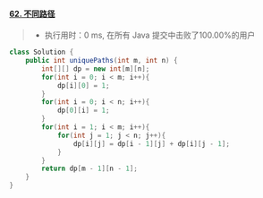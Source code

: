 #### [62. 不同路径](https://leetcode-cn.com/problems/unique-paths/)

> - 执行用时：0 ms, 在所有 Java 提交中击败了100.00%的用户

```java
class Solution {
    public int uniquePaths(int m, int n) {
        int[][] dp = new int[m][n];
        for(int i = 0; i < m; i++){
            dp[i][0] = 1;
        }
        for(int i = 0; i < n; i++){
            dp[0][i] = 1;
        }
        for(int i = 1; i < m; i++){
            for(int j = 1; j < n; j++){
                dp[i][j] = dp[i - 1][j] + dp[i][j - 1];
            }
        }
        return dp[m - 1][n - 1];
    }
}
```

